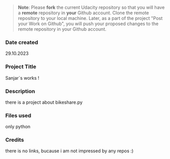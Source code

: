 >**Note**: Please **fork** the current Udacity repository so that you will have a **remote** repository in **your** Github account. Clone the remote repository to your local machine. Later, as a part of the project "Post your Work on Github", you will push your proposed changes to the remote repository in your Github account.

### Date created
29.10.2023

### Project Title
Sanjar`s works !

### Description
there is a project about bikeshare.py

### Files used
only python 

### Credits
there is no links, bucause i am not impressed by any repos :) 

